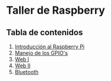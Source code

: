 Taller de Raspberry
=================


## Tabla de contenidos

1. [Introducción al Raspberry Pi](Introduction/README.md)
2. [Manejo de los GPIO's](GPIO/README.md)
3. [Web I](server/README.md)
4. [Web II](client/README.md)
5. [Bluetooth](bluetooth/README.md)
